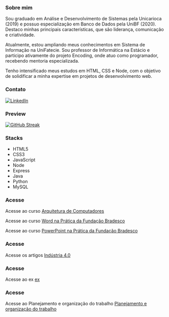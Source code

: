 ### Sobre mim

Sou graduado em Análise e Desenvolvimento de Sistemas pela Unicarioca (2019) e possuo especialização em Banco de Dados pela UniBF (2020). Destaco minhas principais características, que são liderança, comunicação e criatividade. 

Atualmente, estou ampliando meus conhecimentos em Sistema de Informação na UniFatecie. Sou professor de Informática na Estácio e participo ativamente do projeto Encoding, onde atuo como programador, recebendo mentoria especializada. 

Tenho intensificado meus estudos em HTML, CSS e Node, com o objetivo de solidificar a minha expertise em projetos de desenvolvimento web.

### Contato
[![LinkedIn](https://img.shields.io/badge/LinkedIn-000?style=for-the-badge&logo=linkedin&logoColor=0E76A8)](https://www.linkedin.com/in/nascimentof/)

### Preview

[![GitHub Streak](https://streak-stats.demolab.com/?user=f5-nascimento&theme=dark&background=000&border=30A3DC&dates=FFF)](https://git.io/streak-stats)

### Stacks

- HTML5
- CSS3
- JavaScript
- Node
- Express
- Java
- Python
- MySQL

### Acesse
Acesse ao curso [Arquitetura de Computadores](https://drive.google.com/drive/folders/1F7BwQKAGAgvlQliiE8qfT08cg7kGW5Rl?usp=sharing)

Acesse ao curso [Word na Prática da Fundação Bradesco](https://www.notion.so/profnascimentof/WORD-NA-PR-TICA-fa63e22ca3bb418e8926f831b5b04368)

Acesse ao curso [PowerPoint na Prática da Fundação Bradesco](https://profnascimentof.notion.site/POWERPOINT-NA-PR-TICA-4447006d82ad41dd9944056814f48441?pvs=25)

### Acesse
Acesse os artigos [Indústria 4.0](https://drive.google.com/drive/folders/1XSWj2Tg-WadVtvcYwcIJZke2Tzp_jEZg?usp=sharing)

### Acesse
Acesse ao ex [ex](https://drive.google.com/drive/folders/1wd5v48cSPHuk9WeAgcy8Rq8U0u5eviJW?usp=sharing)

### Acesse
Acesse ao Planejamento e organização do trabalho [Planejamento e organização do trabalho](https://docs.google.com/presentation/d/1LThsAeeaMnogUYKzQnmlx1z8I5QYXL82/edit?usp=sharing&ouid=101074931588247517564&rtpof=true&sd=true)








